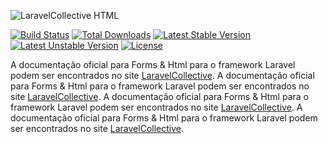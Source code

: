 ![LaravelCollective HTML](LaravelCollectiveHTML-banner.png)

[![Build Status](https://travis-ci.org/LaravelCollective/html.svg)](https://travis-ci.org/LaravelCollective/html)
[![Total Downloads](https://poser.pugx.org/LaravelCollective/html/downloads)](https://packagist.org/packages/laravelcollective/html)
[![Latest Stable Version](https://poser.pugx.org/LaravelCollective/html/v/stable.svg)](https://packagist.org/packages/laravelcollective/html)
[![Latest Unstable Version](https://poser.pugx.org/LaravelCollective/html/v/unstable.svg)](https://packagist.org/packages/laravelcollective/html)
[![License](https://poser.pugx.org/LaravelCollective/html/license.svg)](https://packagist.org/packages/laravelcollective/html)

A documentação oficial para Forms & Html para o framework Laravel podem ser encontrados no site [LaravelCollective](https://laravelcollective.com/docs).
A documentação oficial para Forms & Html para o framework Laravel podem ser encontrados no site [LaravelCollective](https://laravelcollective.com/docs).
A documentação oficial para Forms & Html para o framework Laravel podem ser encontrados no site [LaravelCollective](https://laravelcollective.com/docs).
A documentação oficial para Forms & Html para o framework Laravel podem ser encontrados no site [LaravelCollective](https://laravelcollective.com/docs).
